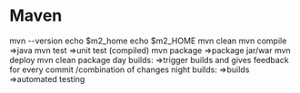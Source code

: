 # Maven
mvn --version
echo $m2_home
echo $m2_HOME
mvn clean
mvn compile =>java 
mvn test =>unit test (compiled)
mvn package =>package jar/war
mvn deploy
mvn clean package 
day builds:
	=>trigger builds and gives feedback for every commit /combination of changes 
night builds:
	=>builds
		=>automated testing 





